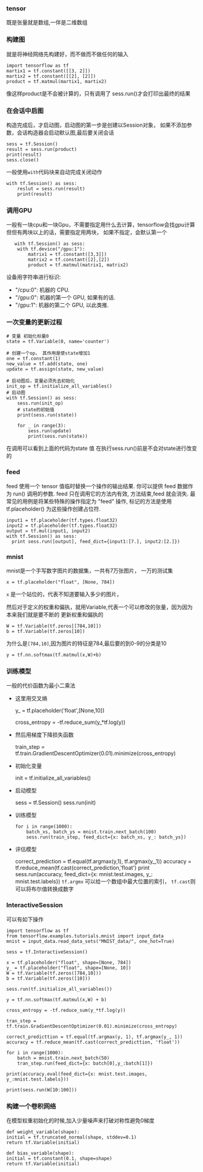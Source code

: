 ### tensor 
既是张量就是数组,一伴是二维数组
### 构建图
就是将神经网络先构建好，而不做而不做任何的输入

    import tensorflow as tf
    martix1 = tf.constant([[3, 2]])
    martix2 = tf.constant([[2], [2]])
    product = tf.matmul(martix1, martix2)
像这样product是不会被计算的，只有调用了
sess.run()才会打印出最终的结果       

### 在会话中启图
构造完成后，才启动图，启动图的第一步是创建以Session对象，
如果不添加参数，会话构造器会启动默认图,最后要关闭会话

    sess = tf.Session()
    result = sess.run(product)
    print(result)
    sess.close()

一般使用`with`代码块来自动完成关闭动作
    
    with tf.Session() as sess:
        reslut = sess.run(result)
        print(result)   

### 调用GPU 
一般有一块cpu和一块Gpu，不需要指定用什么去计算，tensorflow会找gpu计算
但但有两块以上的话，需要指定用两块， 如果不指定，会默认第一个
    
       with tf.Session() as sess:
        with tf.device("/gpu:1"):
            matrix1 = tf.constant([3,3]])
            matrix2 = tf.constant([2],[2])
            product = tf.matmul(matrix1, matrix2)

设备用字符串进行标识:
- "/cpu:0": 机器的 CPU.
- "/gpu:0": 机器的第一个 GPU, 如果有的话.
- "/gpu:1": 机器的第二个 GPU, 以此类推.


### 一次变量的更新过程

    
    # 变量 初始化标量0
    state = tf.Variable(0, name='counter')
    
    # 创建一个op， 其作用是使state增加1
    one = tf.constant(1)
    new_value = tf.add(state, one)
    update = tf.assign(state, new_value)
    
    # 启动图后，变量必须先去初始化
    init_op = tf.initialize_all_variables()
    # 启动图
    with tf.Session() as sess:
        sess.run(init_op)
        # state的初始值
        print(sess.run(state))
    
        for _ in range(3):
            sess.run(update)
            print(sess.run(state))


在调用可以看到上面的代码为state 值 在执行sess.run()前是不会对state进行改变的
### feed
feed 使用一个 tensor 值临时替换一个操作的输出结果. 你可以提供 feed 数据作为 run() 调用的参数. 
feed 只在调用它的方法内有效, 方法结束,feed 就会消失. 最常见的用例是将某些特殊的操作指定为 "feed" 操作, 
 标记的方法是使用 tf.placeholder() 为这些操作创建占位符.
 
    input1 = tf.placeholder(tf.types.float32)
    input2 = tf.placeholder(tf.types.float32)
    output = tf.mul(input1, input2)
    with tf.Session() as sess:
      print sess.run([output], feed_dict={input1:[7.], input2:[2.]})
      

### mnist
mnist是一个手写数字图片的数据集，一共有7万张图片， 一万的测试集
    
    x = tf.placeholder("float", [None, 784])
`x` 是一个站位的，代表不知道要输入多少的图片，

然后对于定义的权重和偏执，就用Variable,代表一个可以修改的张量，因为因为本来我们就是要不断的
更新权重和偏执的
    
    W = tf.Variable(tf.zeros[[784,10]])
    b = tf.Variable(tf.zeros[10])
    
为什么是`[784,10]`,因为图片的特征是784,最后要的到0-9的分类是10
    
    y = tf.nn.softmax(tf.matmul(x,W)+b)

### 训练模型
一般的代价函数为最小二乘法
- 这里用交叉熵


            
    y_ = tf.placeholder('float',[None,10])
    
    cross_entropy = -tf.reduce_sum(y_*tf.log(y))

- 然后用梯度下降损失函数



    train_step = tf.train.GradientDescentOptimizer(0.01).minimize(cross_entropy)
- 初始化变量

    
    init = tf.initialize_all_variables()
    
- 启动模型
    
    
    sess = tf.Session()
    sess.run(init)
    
- 训练模型


      for i in range(1000):
          batch_xs, batch_ys = mnist.train.next_batch(100)
          sess.run(train_step, feed_dict={x: batch_xs, y_: batch_ys})

- 评估模型



    correct_prediction = tf.equal(tf.argmax(y,1), tf.argmax(y_,1))
    accuracy = tf.reduce_mean(tf.cast(correct_prediction,'float')
    print sess.run(accuracy, feed_dict={x: mnist.test.images, y_: mnist.test.labels})
 `tf.argmx` 可以给一个数组中最大位置的索引，   `tf.cast`则可以将布尔值转换成数字
 
 ### InteractiveSession
 可以有如下操作
 
    import tensorflow as tf
    from tensorflow.examples.tutorials.mnist import input_data
    mnist = input_data.read_data_sets("MNIST_data/", one_hot=True)
    
    sess = tf.InteractiveSession()
    
    x = tf.placeholder("float", shape=[None, 784])
    y_ = tf.placeholder("float", shape=[None, 10])
    W = tf.Variable(tf.zeros([784,10]))
    b = tf.Variable(tf.zeros([10]))
    
    sess.run(tf.initialize_all_variables())
    
    y = tf.nn.softmax(tf.matmul(x,W) + b)
    
    cross_entropy = -tf.reduce_sum(y_*tf.log(y))
    
    tran_step = tf.train.GradientDescentOptimizer(0.01).minimize(cross_entropy)
    
    correct_predicttion = tf.equal(tf.argmax(y, 1), tf.argmax(y_, 1))
    accuracy = tf.reduce_mean(tf.cast(correct_predicttion, 'float'))
    
    for i in range(1000):
        batch = mnist.train.next_batch(50)
        tran_step.run(feed_dict={x: batch[0],y_:batch[1]})
    
    print(accuracy.eval(feed_dict={x: mnist.test.images, y_:mnist.test.labels}))
    
    print(sess.run(W[10:100]))
    

### 构建一个卷积网络
在模型权重初始化的时候,加入少量噪声来打破对称性避免0梯度

    def weight_variable(shape):
    initial = tf.truncated_normal(shape, stddev=0.1)
    return tf.Variable(initial)
    
    def bias_variable(shape):
    initial = tf.constant(0.1, shape=shape)
    return tf.Variable(initial)

